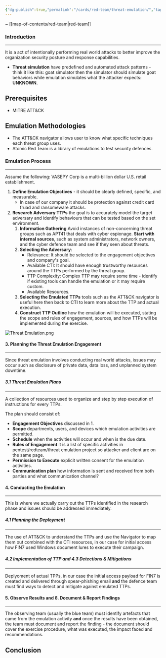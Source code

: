 ```yaml
---
{"dg-publish":true,"permalink":"/cards/red-team/threat-emulation/","tags":["red-team/threat-emulation"]}
---
```


~ [[map-of-contents/red-team\|red-team]]
### Introduction 
---
It is a act of intentionally performing real world attacks to better improve the organization security posture and response capabilities.

- **Threat simulation** have predefined and automated attack patterns - think it like this: goat simulator then the simulator should simulate goat behaviors while emulation simulates what the attacker expects: **UNKNOWN.**
## Prerequisites

- MITRE ATT&CK 
## Emulation Methodologies

- The ATT&CK navigator allows user to know what specific techniques each threat group uses.
- Atomic Red Team is a library of emulations to test security defences.
### Emulation Process
---
Assume the following: VASEPY Corp is a multi-billion dollar U.S. retail establishment.

1. **Define Emulation Objectives** - it should be clearly defined, specific, and measurable. 
	- In case of our company it should be protection against credit card fruad and ransomeware attacks.
2. **Research Adversary TTPs** the goal is to accurately model the target adversary and identify behaviours that can be tested based on the set environment.
	 1. **Information Gathering** Avoid instances of non-concerning threat groups such as APT41 that deals with cyber espionage. **Start with internal sources**, such as system administrators, network owners, and the cyber defence team and see if they seen about threats.
	 2. **Selecting the Adversary**:
		 -  Relevance: It should be selected to the engagement objectives and company's goal.
		 - Available CTI: It should have enough trustworthy resources around the TTPs performed by the threat group.
		 - TTP Complexity: Complex TTP may require some time - identify if existing tools can handle the emulation or it may require custom.
		 - Available Resources.
	3. **Selecting the Emulated TTPs** tools such as the ATT&CK navigator is useful here then back to CTI to learn more about the TTP and actual execution.
	4. **Construct TTP Outline** how the emulation will be executed, stating the scope and rules of engagement, sources, and how TTPs will be implemented during the exercise.

![Threat Emulation.png](/img/user/cards/red-team/images/Threat%20Emulation.png)
#### 3. Planning the Threat Emulation Engagement
---
Since threat emulation involves conducting real world attacks, issues may occur such as disclosure of private data, data loss, and unplanned system downtime.
##### 3.1 Threat Emulation Plans
---
A collection of resources used to organize and step by step execution of instructions for every TTPs.

The plan should consist of:

- **Engagement Objectives** discussed in 1.
- **Scope** departments, users, and devices which emulation activities are permitted.
- **Schedule** when the activities will occur and when is the due date.
- **Rules of Engagement** it is a list of specific activities in pentest/redteam/threat emulation project so attacker and client are on the same page.
- **Permission to Execute** explicit written consent for the emulation activities.
- **Communication plan** how information is sent and received from both parties and what communication channel?
#### 4. Conducting the Emulation
---
This is where we actually carry out the TTPs identified in the research phase and issues should be addressed immediately.
##### 4.1 Planning the Deployment
---
The use of ATT&CK to understand the TTPs and use the Navigator to map them out combined with the CTI resources, in our case for initial access how FIN7 used Windows document lures to execute their campaign.
##### 4.2 Implementation of TTP and 4.3 Detections & Mitigations
---
Deplyoment of actual TPPs, in our case the initial access payload for FIN7 is created and delivered through spear-phishing email **and** the defence team must find ways to detect and mitigate against emulated TTPs.

#### 5. Observe Results and 6. Document & Report Findings
---
The observing team (usually the blue team) must identify artefacts that came from the emulation activity **and** once the results have been obtained, the team must document and report the finding - the document should cover the exercise procedure, what was executed, the impact faced and recommendations. 
 

## Conclusion


